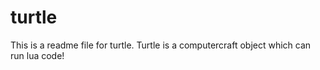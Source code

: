 # turtle

This is a readme file for turtle. Turtle is a computercraft object which can run lua code!